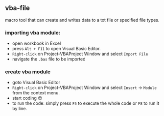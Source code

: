 ## vba-file
macro tool that can create and writes data to a txt file or specified file types.

### importing vba module:

- open workbook in Excel <br>
- press `Alt + F11` to open Visual Basic Editor. <br>
- `Right-click` on Project-VBAProject Window and select `Import File` <br>
- navigate the `.bas` file to be imported <br>

### create vba module

- goto Visual Basic Editor <br>
- `Right-click` on Project-VBAProject Window and select `Insert` &rarr; `Module` from the context menu. <br>
- start coding :blush: <br>
- to run the code: simply press `F5` to execute the whole code or `F8` to run it by line.
